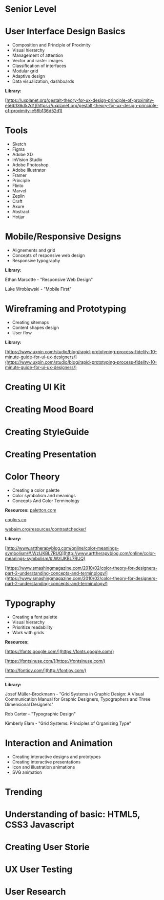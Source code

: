 # Senior Level

# User Interface Design Basics

- Composition and Principle of Proximity
- Visual hierarchy
- Management of attention
- Vector and raster images
- Classification of interfaces
- Modular grid
- Adaptive design
- Data visualization, dashboards

**Library:**

[https://uxplanet.org/gestalt-theory-for-ux-design-principle-of-proximity-e56b136d52d1](https://uxplanet.org/gestalt-theory-for-ux-design-principle-of-proximity-e56b136d52d1)

# Tools

- Sketch
- Figma
- Adobe XD
- InVision Studio
- Adobe Photoshop
- Adobe Illustrator
- Framer
- Principle
- Flinto
- Marvel
- Zeplin
- Craft
- Axure
- Abstract
- Hotjar

# **Mobile/Responsive Designs**

- Alignements and grid
- Concepts of responsive web design
- Responsive typography

**Library:**

Ethan Marcotte - "Responsive Web Design"

Luke Wroblewski - "Mobile First"

# Wireframing and Prototyping

- Creating sitemaps
- Content shapes design
- User flow

**Library:**

[https://www.uxpin.com/studio/blog/rapid-prototyping-process-fidelity-10-minute-guide-for-ui-ux-designers/](https://www.uxpin.com/studio/blog/rapid-prototyping-process-fidelity-10-minute-guide-for-ui-ux-designers/)

# Creating UI Kit

# Creating Mood Board

# Creating StyleGuide

# Creating Presentation

# Color Theory

- Creating a color palette
- Color symbolism and meanings
- Concepts And Color Terminology

**Resources:**
[paletton.com](http://paletton.com/#uid=1000u0kllllaFw0g0qFqFg0w0aF)

[coolors.co](https://coolors.co/)

[webaim.org/resources/contrastchecker/](https://webaim.org/resources/contrastchecker/)

**Library:**

[http://www.arttherapyblog.com/online/color-meanings-symbolism/#.WzIJKBL7RUQ](http://www.arttherapyblog.com/online/color-meanings-symbolism/#.WzIJKBL7RUQ)

[https://www.smashingmagazine.com/2010/02/color-theory-for-designers-part-2-understanding-concepts-and-terminology/](https://www.smashingmagazine.com/2010/02/color-theory-for-designers-part-2-understanding-concepts-and-terminology/)

# **Typography**

- Creating a font palette
- Visual hierarchy
- Prioritize readability
- Work with grids

**Resources:**

[https://fonts.google.com/](https://fonts.google.com/)

[https://fontsinuse.com/](https://fontsinuse.com/)

[http://fontjoy.com/](http://fontjoy.com/)
****

**Library:**

Josef Müller-Brockmann - "Grid Systems in Graphic Design: A Visual Communication Manual for Graphic Designers, Typographers and Three Dimensional Designers"

Rob Carter - "Typographic Design"

Kimberly Elam - "Grid Systems: Principles of Organizing Type"

# Interaction and Animation

- Creating interactive designs and prototypes
- Creating interactive presentations
- Icon and illustration animations
- SVG animation

# **Trending**

# **Understanding of basic: HTML5, CSS3 Javascript**

# Creating **User Storie**

# UX User Testing

# **User Research**